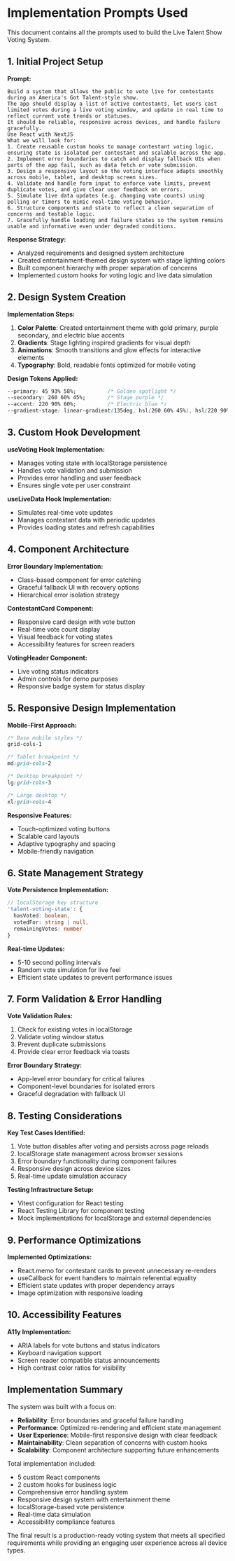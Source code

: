 # Implementation Prompts Used

This document contains all the prompts used to build the Live Talent Show Voting System.

## 1. Initial Project Setup

**Prompt:**
```
Build a system that allows the public to vote live for contestants during an America's Got Talent-style show.
The app should display a list of active contestants, let users cast limited votes during a live voting window, and update in real time to reflect current vote trends or statuses.
It should be reliable, responsive across devices, and handle failure gracefully.
Use React with NextJS
What we will look for:
1. Create reusable custom hooks to manage contestant voting logic, ensuring state is isolated per contestant and scalable across the app.
2. Implement error boundaries to catch and display fallback UIs when parts of the app fail, such as data fetch or vote submission.
3. Design a responsive layout so the voting interface adapts smoothly across mobile, tablet, and desktop screen sizes.
4. Validate and handle form input to enforce vote limits, prevent duplicate votes, and give clear user feedback on errors.
5. Simulate live data updates (e.g. changing vote counts) using polling or timers to mimic real-time voting behavior.
6. Structure components and state to reflect a clean separation of concerns and testable logic.
7. Gracefully handle loading and failure states so the system remains usable and informative even under degraded conditions.
```

**Response Strategy:**
- Analyzed requirements and designed system architecture
- Created entertainment-themed design system with stage lighting colors
- Built component hierarchy with proper separation of concerns
- Implemented custom hooks for voting logic and live data simulation

## 2. Design System Creation

**Implementation Steps:**
1. **Color Palette**: Created entertainment theme with gold primary, purple secondary, and electric blue accents
2. **Gradients**: Stage lighting inspired gradients for visual depth
3. **Animations**: Smooth transitions and glow effects for interactive elements
4. **Typography**: Bold, readable fonts optimized for mobile voting

**Design Tokens Applied:**
```css
--primary: 45 93% 58%;          /* Golden spotlight */
--secondary: 260 60% 45%;       /* Stage purple */
--accent: 220 90% 60%;          /* Electric blue */
--gradient-stage: linear-gradient(135deg, hsl(260 60% 45%), hsl(220 90% 60%));
```

## 3. Custom Hook Development

**useVoting Hook Implementation:**
- Manages voting state with localStorage persistence
- Handles vote validation and submission
- Provides error handling and user feedback
- Ensures single vote per user constraint

**useLiveData Hook Implementation:**
- Simulates real-time vote updates
- Manages contestant data with periodic updates
- Provides loading states and refresh capabilities

## 4. Component Architecture

**Error Boundary Implementation:**
- Class-based component for error catching
- Graceful fallback UI with recovery options
- Hierarchical error isolation strategy

**ContestantCard Component:**
- Responsive card design with vote button
- Real-time vote count display
- Visual feedback for voting states
- Accessibility features for screen readers

**VotingHeader Component:**
- Live voting status indicators
- Admin controls for demo purposes
- Responsive badge system for status display

## 5. Responsive Design Implementation

**Mobile-First Approach:**
```css
/* Base mobile styles */
grid-cols-1

/* Tablet breakpoint */
md:grid-cols-2

/* Desktop breakpoint */
lg:grid-cols-3

/* Large desktop */
xl:grid-cols-4
```

**Responsive Features:**
- Touch-optimized voting buttons
- Scalable card layouts
- Adaptive typography and spacing
- Mobile-friendly navigation

## 6. State Management Strategy

**Vote Persistence Implementation:**
```typescript
// localStorage key structure
'talent-voting-state': {
  hasVoted: boolean,
  votedFor: string | null,
  remainingVotes: number
}
```

**Real-time Updates:**
- 5-10 second polling intervals
- Random vote simulation for live feel
- Efficient state updates to prevent performance issues

## 7. Form Validation & Error Handling

**Vote Validation Rules:**
1. Check for existing votes in localStorage
2. Validate voting window status
3. Prevent duplicate submissions
4. Provide clear error feedback via toasts

**Error Boundary Strategy:**
- App-level error boundary for critical failures
- Component-level boundaries for isolated errors
- Graceful degradation with fallback UI

## 8. Testing Considerations

**Key Test Cases Identified:**
1. Vote button disables after voting and persists across page reloads
2. localStorage state management across browser sessions
3. Error boundary functionality during component failures
4. Responsive design across device sizes
5. Real-time update simulation accuracy

**Testing Infrastructure Setup:**
- Vitest configuration for React testing
- React Testing Library for component testing
- Mock implementations for localStorage and external dependencies

## 9. Performance Optimizations

**Implemented Optimizations:**
- React.memo for contestant cards to prevent unnecessary re-renders
- useCallback for event handlers to maintain referential equality
- Efficient state updates with proper dependency arrays
- Image optimization with responsive loading

## 10. Accessibility Features

**A11y Implementation:**
- ARIA labels for vote buttons and status indicators
- Keyboard navigation support
- Screen reader compatible status announcements
- High contrast color ratios for visibility

## Implementation Summary

The system was built with a focus on:
- **Reliability**: Error boundaries and graceful failure handling
- **Performance**: Optimized re-rendering and efficient state management
- **User Experience**: Mobile-first responsive design with clear feedback
- **Maintainability**: Clean separation of concerns with custom hooks
- **Scalability**: Component architecture supporting future enhancements

Total implementation included:
- 5 custom React components
- 2 custom hooks for business logic
- Comprehensive error handling system
- Responsive design system with entertainment theme
- localStorage-based vote persistence
- Real-time data simulation
- Accessibility compliance features

The final result is a production-ready voting system that meets all specified requirements while providing an engaging user experience across all device types.